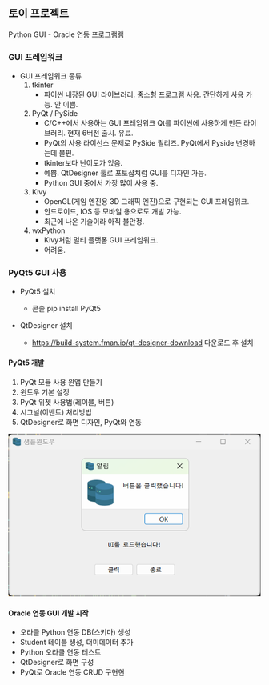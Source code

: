 ## 토이 프로젝트
Python GUI - Oracle 연동 프로그램램

### GUI 프레임워크 
- GUI 프레임워크 종류
    1. tkinter 
        - 파이썬 내장된 GUI 라이브러리. 중소형 프로그램 사용. 간단하게 사용 가능. 안 이쁨.
    2. PyQt / PySide 
        - C/C++에서 사용하는 GUI 프레임워크 Qt를 파이썬에 사용하게 만든 라이브러리. 현재 6버전 출시. 유료.
        - PyQt의 사용 라이선스 문제로 PySide 릴리즈. PyQt에서 Pyside 변경하는데 불편.
        - tkinter보다 난이도가 있음.
        - 예쁨. QtDesigner 툴로 포토샵처럼 GUI를 디자인 가능.
        - Python GUI 중에서 가장 많이 사용 중.
    3. Kivy
        - OpenGL(게임 엔진용 3D 그래픽 엔진)으로 구현되는 GUI 프레임워크.
        - 안드로이드, IOS 등 모바일 용으로도 개발 가능.
        - 최근에 나온 기술이라 아직 불안정.
    4. wxPython
        - Kivy처럼 멀티 플랫폼 GUI 프레임워크.
        - 어려움.

### PyQt5 GUI 사용
- PyQt5 설치
    - 콘솔 pip install PyQt5

- QtDesigner 설치
    - https://build-system.fman.io/qt-designer-download 다운로드 후 설치

#### PyQt5 개발
1. PyQt 모듈 사용 윈앱 만들기
2. 윈도우 기본 설정
3. PyQt 위젯 사용법(레이블, 버튼)
4. 시그널(이벤트) 처리방법
5. QtDesigner로 화면 디자인, PyQt와 연동

<img src="../image/db002.png" width = "600">


#### Oracle 연동 GUI 개발 시작
- 오라클 Python 연동 DB(스키마) 생성
- Student 테이블 생성, 더미데이터 추가
- Python 오라클 연동 테스트
- QtDesigner로 화면 구성
- PyQt로 Oracle 연동 CRUD 구현현